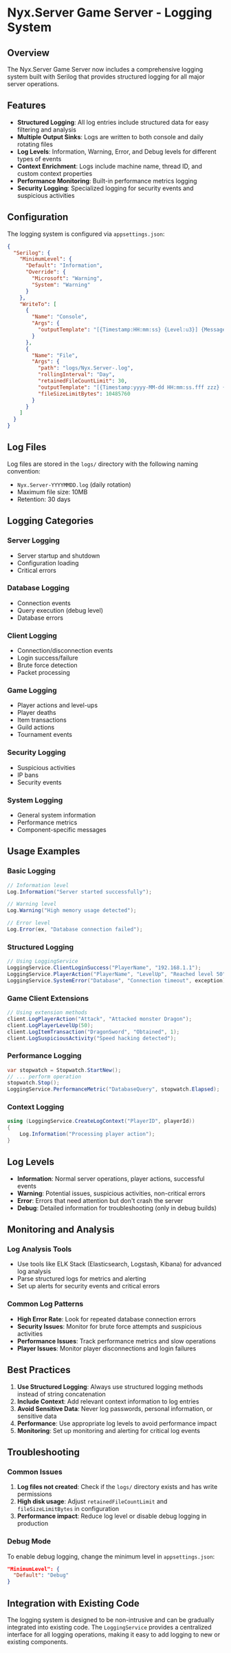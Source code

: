 # Nyx.Server Game Server - Logging System

## Overview

The Nyx.Server Game Server now includes a comprehensive logging system built with Serilog that provides structured logging for all major server operations.

## Features

- **Structured Logging**: All log entries include structured data for easy filtering and analysis
- **Multiple Output Sinks**: Logs are written to both console and daily rotating files
- **Log Levels**: Information, Warning, Error, and Debug levels for different types of events
- **Context Enrichment**: Logs include machine name, thread ID, and custom context properties
- **Performance Monitoring**: Built-in performance metrics logging
- **Security Logging**: Specialized logging for security events and suspicious activities

## Configuration

The logging system is configured via `appsettings.json`:

```json
{
  "Serilog": {
    "MinimumLevel": {
      "Default": "Information",
      "Override": {
        "Microsoft": "Warning",
        "System": "Warning"
      }
    },
    "WriteTo": [
      {
        "Name": "Console",
        "Args": {
          "outputTemplate": "[{Timestamp:HH:mm:ss} {Level:u3}] {Message:lj}{NewLine}{Exception}"
        }
      },
      {
        "Name": "File",
        "Args": {
          "path": "logs/Nyx.Server-.log",
          "rollingInterval": "Day",
          "retainedFileCountLimit": 30,
          "outputTemplate": "[{Timestamp:yyyy-MM-dd HH:mm:ss.fff zzz} {Level:u3}] {Message:lj}{NewLine}{Exception}",
          "fileSizeLimitBytes": 10485760
        }
      }
    ]
  }
}
```

## Log Files

Log files are stored in the `logs/` directory with the following naming convention:
- `Nyx.Server-YYYYMMDD.log` (daily rotation)
- Maximum file size: 10MB
- Retention: 30 days

## Logging Categories

### Server Logging
- Server startup and shutdown
- Configuration loading
- Critical errors

### Database Logging
- Connection events
- Query execution (debug level)
- Database errors

### Client Logging
- Connection/disconnection events
- Login success/failure
- Brute force detection
- Packet processing

### Game Logging
- Player actions and level-ups
- Player deaths
- Item transactions
- Guild actions
- Tournament events

### Security Logging
- Suspicious activities
- IP bans
- Security events

### System Logging
- General system information
- Performance metrics
- Component-specific messages

## Usage Examples

### Basic Logging
```csharp
// Information level
Log.Information("Server started successfully");

// Warning level
Log.Warning("High memory usage detected");

// Error level
Log.Error(ex, "Database connection failed");
```

### Structured Logging
```csharp
// Using LoggingService
LoggingService.ClientLoginSuccess("PlayerName", "192.168.1.1");
LoggingService.PlayerAction("PlayerName", "LevelUp", "Reached level 50");
LoggingService.SystemError("Database", "Connection timeout", exception);
```

### Game Client Extensions
```csharp
// Using extension methods
client.LogPlayerAction("Attack", "Attacked monster Dragon");
client.LogPlayerLevelUp(50);
client.LogItemTransaction("DragonSword", "Obtained", 1);
client.LogSuspiciousActivity("Speed hacking detected");
```

### Performance Logging
```csharp
var stopwatch = Stopwatch.StartNew();
// ... perform operation
stopwatch.Stop();
LoggingService.PerformanceMetric("DatabaseQuery", stopwatch.Elapsed);
```

### Context Logging
```csharp
using (LoggingService.CreateLogContext("PlayerID", playerId))
{
    Log.Information("Processing player action");
}
```

## Log Levels

- **Information**: Normal server operations, player actions, successful events
- **Warning**: Potential issues, suspicious activities, non-critical errors
- **Error**: Errors that need attention but don't crash the server
- **Debug**: Detailed information for troubleshooting (only in debug builds)

## Monitoring and Analysis

### Log Analysis Tools
- Use tools like ELK Stack (Elasticsearch, Logstash, Kibana) for advanced log analysis
- Parse structured logs for metrics and alerting
- Set up alerts for security events and critical errors

### Common Log Patterns
- **High Error Rate**: Look for repeated database connection errors
- **Security Issues**: Monitor for brute force attempts and suspicious activities
- **Performance Issues**: Track performance metrics and slow operations
- **Player Issues**: Monitor player disconnections and login failures

## Best Practices

1. **Use Structured Logging**: Always use structured logging methods instead of string concatenation
2. **Include Context**: Add relevant context information to log entries
3. **Avoid Sensitive Data**: Never log passwords, personal information, or sensitive data
4. **Performance**: Use appropriate log levels to avoid performance impact
5. **Monitoring**: Set up monitoring and alerting for critical log events

## Troubleshooting

### Common Issues
1. **Log files not created**: Check if the `logs/` directory exists and has write permissions
2. **High disk usage**: Adjust `retainedFileCountLimit` and `fileSizeLimitBytes` in configuration
3. **Performance impact**: Reduce log level or disable debug logging in production

### Debug Mode
To enable debug logging, change the minimum level in `appsettings.json`:
```json
"MinimumLevel": {
  "Default": "Debug"
}
```

## Integration with Existing Code

The logging system is designed to be non-intrusive and can be gradually integrated into existing code. The `LoggingService` provides a centralized interface for all logging operations, making it easy to add logging to new or existing components. 